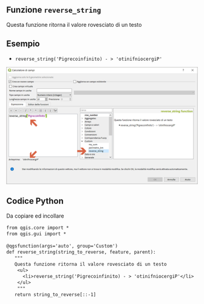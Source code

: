 ## Funzione `reverse_string`

Questa funzione ritorna il valore rovesciato di un testo

## Esempio
 
* `reverse_string('Pigrecoinfinito) - > 'otinifniocergiP' `

<img src="/img/custom/reverse_string1.png">

## Codice Python

Da copiare ed incollare

```
from qgis.core import *
from qgis.gui import *

@qgsfunction(args='auto', group='Custom')
def reverse_string(string_to_reverse, feature, parent):
   """ 
   Questa funzione ritorna il valore rovesciato di un testo
	<ul>
      <li>reverse_string('Pigrecoinfinito) - > 'otinifniocergiP'</li>
    </ul>
	"""
   return string_to_reverse[::-1]
```